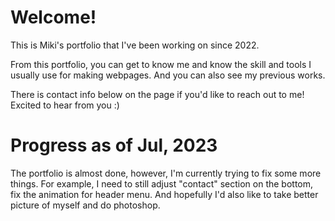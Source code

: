 # Welcome!
This is Miki's portfolio that I've been working on since 2022.

From this portfolio, you can get to know me and know the skill and tools I usually use for making webpages. And you can also see my previous works. 

There is contact info below on the page if you'd like to reach out to me!
Excited to hear from you :)

# Progress as of Jul, 2023
The portfolio is almost done, however, I'm currently trying to fix some more things.
For example, I need to still adjust "contact" section on the bottom, fix the animation for header menu.
And hopefully I'd also like to take better picture of myself and do photoshop.